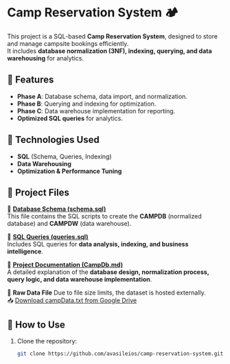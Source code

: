 # Camp Reservation System 🏕️

This project is a SQL-based **Camp Reservation System**, designed to store and manage campsite bookings efficiently.  
It includes **database normalization (3NF), indexing, querying, and data warehousing** for analytics.

## 📌 Features
- **Phase A**: Database schema, data import, and normalization.
- **Phase B**: Querying and indexing for optimization.
- **Phase C**: Data warehouse implementation for reporting.
- **Optimized SQL queries** for analytics.

## 💾 Technologies Used
- **SQL** (Schema, Queries, Indexing)
- **Data Warehousing**
- **Optimization & Performance Tuning**
## 📂 Project Files

📜 **[Database Schema (schema.sql)](schema.sql)**  
This file contains the SQL scripts to create the **CAMPDB** (normalized database) and **CAMPDW** (data warehouse).

📜 **[SQL Queries (queries.sql)](queries.sql)**  
Includes SQL queries for **data analysis, indexing, and business intelligence**.

📜 **[Project Documentation (CampDb.md)](CampDb.md)**  
A detailed explanation of the **database design, normalization process, query logic, and data warehouse implementation**.

📂 **Raw Data File**
Due to file size limits, the dataset is hosted externally.  
📥 [Download campData.txt from Google Drive](https://drive.google.com//file/d/1Rk7QjG_C_vbQ3LheeZB27Xt0kWPOlJnP/view?usp=sharing)

## 🚀 How to Use
1. Clone the repository:
   ```sh
   git clone https://github.com/avasileios/camp-reservation-system.git
